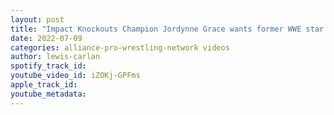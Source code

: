 ```yaml
---
layout: post
title: "Impact Knockouts Champion Jordynne Grace wants former WWE star Dakota Kai in Impact Wrestling"
date: 2022-07-09
categories: alliance-pro-wrestling-network videos
author: lewis-carlan
spotify_track_id: 
youtube_video_id: iZOKj-GPFms
apple_track_id: 
youtube_metadata: 
---
```

